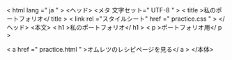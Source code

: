 <!DOCTYPE html >
< html  lang =" ja " >
<ヘッド>
  <メタ 文字セット=" UTF-8 " >
  < title >私のポートフォリオ</ title >
  < link  rel ="スタイルシート" href =" practice.css " >
</ヘッド>
<本文>
  < h1 >私のポートフォリオ</ h1 >
  < p >ポートフォリオ用</ p >

  <!-- ここにリンクを追加！ -->
  < a  href =" practice.html " >オムレツのレシピページを見る</ a >
</本体>
